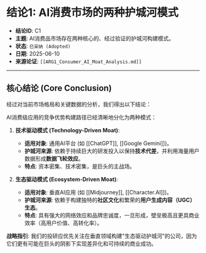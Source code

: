 # 结论1: AI消费市场的两种护城河模式

- **结论ID**: C1
- **主题**: AI消费品市场存在两种核心的、经过验证的护城河构建模式。
- **状态**: `已采纳 (Adopted)`
- **日期**: 2025-06-10
- **来源论证**: `[[ARG1_Consumer_AI_Moat_Analysis.md]]`

---

## 核心结论 (Core Conclusion)

经过对当前市场格局和关键数据的分析，我们得出以下结论：

AI消费级应用的竞争优势构建路径已经清晰地分化为两种模式：

1.  **技术驱动模式 (Technology-Driven Moat)**:
    -   **适用对象**: 通用AI平台 (如 [[ChatGPT]], [[Google Gemini]])。
    -   **护城河来源**: 依赖于持续巨大的研发投入以保持**技术代差**，并利用海量用户数据形成**数据飞轮效应**。
    -   **特点**: 资本密集、技术密集，是巨头的主战场。

2.  **生态驱动模式 (Ecosystem-Driven Moat)**:
    -   **适用对象**: 垂直AI应用 (如 [[Midjourney]], [[Character.AI]])。
    -   **护城河来源**: 依赖于构建独特的**社区文化**和繁荣的**用户生成内容（UGC）生态**。
    -   **特点**: 具有强大的网络效应和品牌忠诚度，一旦形成，壁垒极高且更具商业效率（高用户价值、高转化率）。

**战略指引**: 我们的投研应优先关注在垂直领域构建"生态驱动护城河"的公司，因为它们更有可能在巨头的阴影下实现差异化和可持续的商业成功。 
